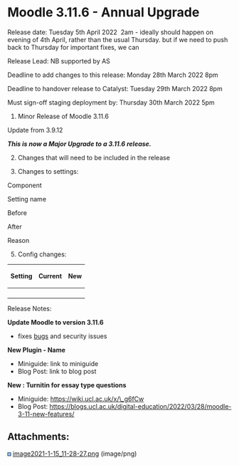 # Moodle 3.11.6 - Annual Upgrade

Release date: Tuesday 5th April 2022  2am - ideally should happen on evening of 4th April, rather than the usual Thursday. but if we need to push back to Thursday for important fixes, we can

Release Lead: NB supported by AS 

Deadline to add changes to this release: Monday 28th March 2022 8pm

Deadline to handover release to Catalyst: Tuesday 29th March 2022 8pm

Must sign-off staging deployment by: Thursday 30th March 2022 5pm

1) Minor Release of Moodle 3.11.6

Update from 3.9.12

***This is now a Major Upgrade to a 3.11.6 release.***

2) Changes that will need to be included in the release

4) Changes to settings:

Component

Setting name

Before

After

Reason

5) Config changes:

<table>
<thead>
<tr class="header">
<th>Setting</th>
<th>Current</th>
<th><div class="content-wrapper">
<p>New</p>
</div></th>
</tr>
</thead>
<tbody>
<tr class="odd">
<td><br />
</td>
<td><br />
</td>
<td><br />
</td>
</tr>
</tbody>
</table>

Release Notes:

**Update Moodle to version 3.11.6**

-   fixes [bugs](https://docs.moodle.org/dev/Moodle_3.11.6_release_notes) and security issues

**New Plugin - Name**

-   Miniguide: link to miniguide
-   Blog Post: link to blog post

**New : Turnitin for essay type questions**

-   Miniguide: https://wiki.ucl.ac.uk/x/\_g6fCw
-   Blog Post: https://blogs.ucl.ac.uk/digital-education/2022/03/28/moodle-3-11-new-features/

## Attachments:

<img src="images/icons/bullet_blue.gif" width="8" height="8" /> [image2021-1-15\_11-28-27.png](attachments/192282804/192282803.png) (image/png)

